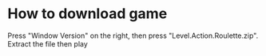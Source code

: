 # How to download game
Press "Window Version" on the right, then press "Level.Action.Roulette.zip".
Extract the file then play
